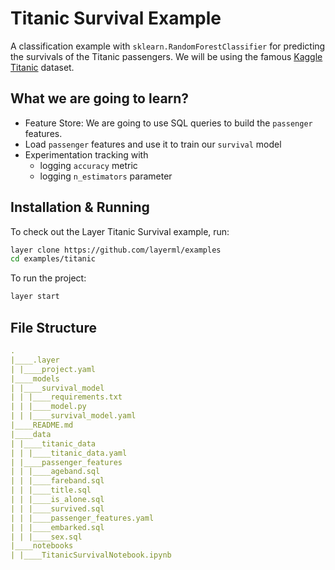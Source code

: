 # Titanic Survival Example

A classification example with `sklearn.RandomForestClassifier` for predicting the survivals of the Titanic passengers. We will be using the famous [Kaggle Titanic](https://www.kaggle.com/c/titanic/data?select=train.csv) dataset.

## What we are going to learn?

- Feature Store: We are going to use SQL queries to build the `passenger` features.
- Load `passenger` features and use it to train our `survival` model
- Experimentation tracking with
    - logging `accuracy` metric
    - logging `n_estimators` parameter

## Installation & Running

To check out the Layer Titanic Survival example, run:

```bash
layer clone https://github.com/layerml/examples
cd examples/titanic
```

To run the project:

```bash
layer start
```

## File Structure

```yaml
.
|____.layer
| |____project.yaml
|____models
| |____survival_model
| | |____requirements.txt
| | |____model.py
| | |____survival_model.yaml
|____README.md
|____data
| |____titanic_data
| | |____titanic_data.yaml
| |____passenger_features
| | |____ageband.sql
| | |____fareband.sql
| | |____title.sql
| | |____is_alone.sql
| | |____survived.sql
| | |____passenger_features.yaml
| | |____embarked.sql
| | |____sex.sql
|____notebooks
| |____TitanicSurvivalNotebook.ipynb

```


